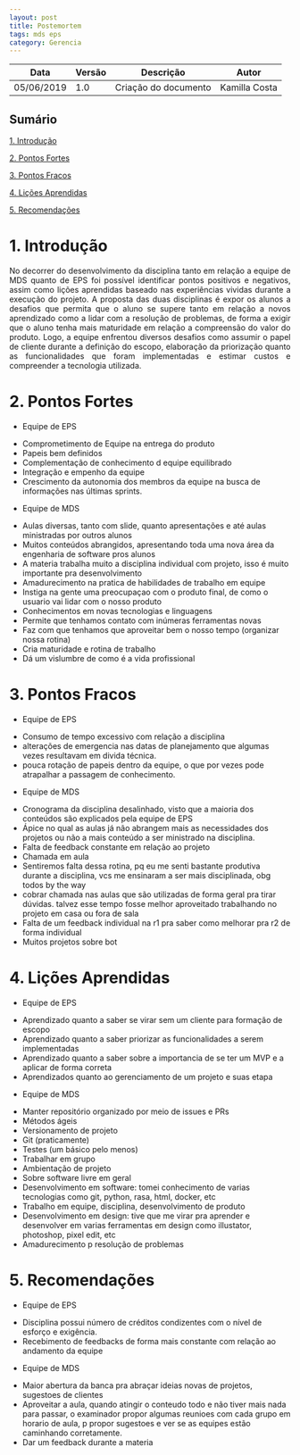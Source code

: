 ```yaml
---
layout: post
title: Postemortem
tags: mds eps 
category: Gerencia
---
```

|Data   |Versão   |Descrição   |Autor   |
|---|---|---|---|
|05/06/2019   | 1.0  |Criação do documento   |Kamilla Costa  |

## Sumário
[1. Introdução](#1-introdução)  
 
[2. Pontos Fortes](#2-pontos-fortes)  
  
[3. Pontos Fracos](#3-pontos-fracos)   

[4. Lições Aprendidas](#4-lições-aprendidas)

[5. Recomendações](#5-recomendações)
 
# 1. Introdução
<p align = "justify"> No decorrer do desenvolvimento da disciplina tanto em relação a equipe de MDS quanto de EPS foi possível identificar pontos positivos e negativos, assim como lições aprendidas baseado nas experiências vividas durante a execução do projeto. A proposta das duas disciplinas é expor os alunos a desafios que permita que o aluno se supere tanto em relação a novos aprendizado como a lidar com a resolução de problemas, de forma a exigir que o aluno tenha mais maturidade em relação a compreensão do valor do produto. Logo, a equipe enfrentou diversos desafios como assumir o papel de cliente durante a definição do escopo, elaboração da priorização quanto as funcionalidades que foram implementadas e estimar custos e compreender a tecnologia utilizada.

# 2. Pontos Fortes

* Equipe de EPS
- Comprometimento de Equipe na entrega do produto
- Papeis bem definidos
- Complementação de conhecimento d equipe equilibrado
- Integração e empenho da equipe
- Crescimento da autonomia dos membros da equipe na busca de informações nas últimas sprints.
 
* Equipe de MDS
- Aulas diversas, tanto com slide, quanto apresentações e até aulas ministradas por outros alunos
- Muitos conteúdos abrangidos, apresentando toda uma nova área da engenharia de software pros alunos 
- A materia trabalha muito a disciplina individual com projeto, isso é muito importante pra desenvolvimento
- Amadurecimento na pratica de habilidades de trabalho em equipe
- Instiga na gente uma preocupaçao com o produto final, de como o usuario vai lidar com o nosso produto
- Conhecimentos em novas tecnologias e linguagens
- Permite que tenhamos contato com inúmeras ferramentas novas
- Faz com que tenhamos que aproveitar bem o nosso tempo (organizar nossa rotina)
- Cria maturidade e rotina de trabalho
- Dá um vislumbre de como é a vida profissional


# 3. Pontos Fracos

* Equipe de EPS
- Consumo de tempo excessivo com relação a disciplina
- alterações de emergencia nas datas de planejamento que algumas vezes resultavam em divida técnica.
- pouca rotação de papeis dentro da equipe, o que por vezes pode atrapalhar a passagem de conhecimento.

* Equipe de MDS
- Cronograma da disciplina desalinhado, visto que a maioria dos conteúdos são explicados pela equipe de EPS
- Ápice no qual as aulas já não abrangem mais as necessidades dos projetos ou não a mais conteúdo a ser ministrado na disciplina.
- Falta de feedback constante em relação ao projeto
- Chamada em aula
- Sentiremos falta dessa rotina, pq eu me senti bastante produtiva durante a disciplina, vcs me ensinaram a ser mais disciplinada, obg todos by the way
- cobrar chamada nas aulas que são utilizadas de forma geral pra tirar dúvidas. talvez esse tempo fosse melhor aproveitado trabalhando no projeto em casa ou fora de sala
- Falta de um feedback individual na r1 pra saber como melhorar pra r2 de forma individual
- Muitos projetos sobre bot

# 4. Lições Aprendidas

* Equipe de EPS
- Aprendizado quanto a saber se virar sem um cliente para formação de escopo
- Aprendizado quanto a saber priorizar as funcionalidades a serem implementadas
- Aprendizado quanto a saber sobre a importancia de se ter um MVP e a aplicar de forma correta
- Aprendizados quanto ao gerenciamento de um projeto e suas etapa

* Equipe de MDS
- Manter repositório organizado por meio de issues e PRs
- Métodos ágeis 
- Versionamento de projeto
- Git (praticamente)
- Testes (um básico pelo menos)
- Trabalhar em grupo
- Ambientação de projeto
- Sobre software livre em geral
- Desenvolvimento em software: tomei conhecimento de varias tecnologias como git, python, rasa, html, docker, etc
- Trabalho em equipe, disciplina, desenvolvimento de produto
- Desenvolvimento em design: tive que me virar pra aprender e desenvolver em varias ferramentas em design como illustator, photoshop, pixel edit, etc
- Amadurecimento p resolução de problemas

# 5. Recomendações

* Equipe de EPS
- Disciplina possui número de créditos condizentes com o nível de esforço e exigência.
- Recebimento de feedbacks de forma mais constante com relação ao andamento da equipe

* Equipe de MDS
- Maior abertura da banca pra abraçar ideias novas de projetos, sugestoes de clientes
- Aproveitar a aula, quando atingir o conteudo todo e não tiver mais nada para passar, o examinador propor algumas reunioes com cada grupo em horario de aula, p propor sugestoes e ver se as equipes estão caminhando corretamente.
- Dar um feedback durante a materia

